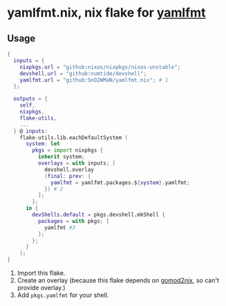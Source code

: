 # yamlfmt.nix, nix flake for [yamlfmt](https://github.com/google/yamlfmt)

## Usage

```nix
{
  inputs = {
    nixpkgs.url = "github:nixos/nixpkgs/nixos-unstable";
    devshell.url = "github:numtide/devshell";
    yamlfmt.url = "github:SnO2WMaN/yamlfmt.nix"; # 1
  };

  outputs = {
    self,
    nixpkgs,
    flake-utils,
    ...
  } @ inputs:
    flake-utils.lib.eachDefaultSystem (
      system: let
        pkgs = import nixpkgs {
          inherit system;
          overlays = with inputs; [
            devshell.overlay
            (final: prev: {
              yamlfmt = yamlfmt.packages.${system}.yamlfmt;
            }) # 2
          ];
        };
      in {
        devShells.default = pkgs.devshell.mkShell {
          packages = with pkgs; [ 
            yamlfmt #3
          ];
        };
      }
    );
}
```

1. Import this flake.
2. Create an overlay (because this flake depends on [gomod2nix](https://github.com/nix-community/gomod2nix), so can't provide overlay.)
3. Add `pkgs.yamlfmt` for your shell.
 